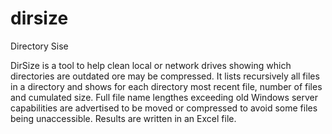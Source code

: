 # dirsize
 Directory Sise

 DirSize is a tool to help clean local or network drives showing which directories are outdated ore may be compressed.
 It lists recursively all files in a directory and shows for each directory most recent file, number of files and cumulated size.
 Full file name lengthes exceeding old Windows server capabilities are advertised to be moved or compressed to avoid some files being unaccessible.
 Results are written in an Excel file.

